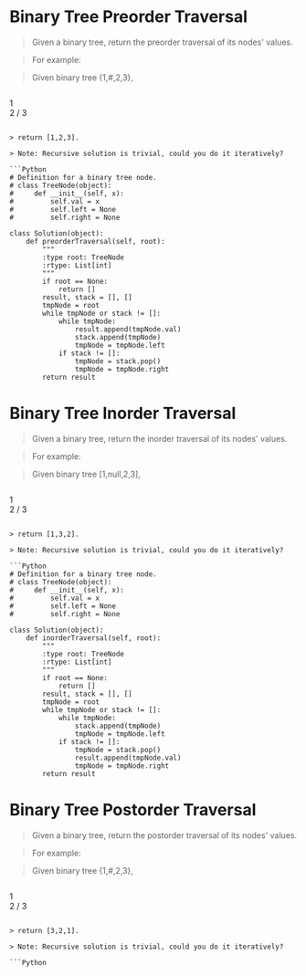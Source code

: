 # Binary Tree Preorder Traversal

> Given a binary tree, return the preorder traversal of its nodes' values.

> For example:

> Given binary tree {1,#,2,3},

> ```
   1
    \
     2
    /
   3
```

> return [1,2,3].

> Note: Recursive solution is trivial, could you do it iteratively?

```Python
# Definition for a binary tree node.
# class TreeNode(object):
#     def __init__(self, x):
#         self.val = x
#         self.left = None
#         self.right = None

class Solution(object):
    def preorderTraversal(self, root):
        """
        :type root: TreeNode
        :rtype: List[int]
        """
        if root == None:
            return []
        result, stack = [], []
        tmpNode = root
        while tmpNode or stack != []:
            while tmpNode:
                result.append(tmpNode.val)
                stack.append(tmpNode)
                tmpNode = tmpNode.left
            if stack != []:
                tmpNode = stack.pop()
                tmpNode = tmpNode.right
        return result
```

# Binary Tree Inorder Traversal

> Given a binary tree, return the inorder traversal of its nodes' values.

> For example:

> Given binary tree [1,null,2,3],

> ```
   1
    \
     2
    /
   3
```

> return [1,3,2].

> Note: Recursive solution is trivial, could you do it iteratively?

```Python
# Definition for a binary tree node.
# class TreeNode(object):
#     def __init__(self, x):
#         self.val = x
#         self.left = None
#         self.right = None

class Solution(object):
    def inorderTraversal(self, root):
        """
        :type root: TreeNode
        :rtype: List[int]
        """
        if root == None:
            return []
        result, stack = [], []
        tmpNode = root
        while tmpNode or stack != []:
            while tmpNode:
                stack.append(tmpNode)
                tmpNode = tmpNode.left
            if stack != []:
                tmpNode = stack.pop()
                result.append(tmpNode.val)
                tmpNode = tmpNode.right
        return result
```

# Binary Tree Postorder Traversal

> Given a binary tree, return the postorder traversal of its nodes' values.

> For example:

> Given binary tree {1,#,2,3},

> ```
   1
    \
     2
    /
   3
```

> return [3,2,1].

> Note: Recursive solution is trivial, could you do it iteratively?

```Python

```
